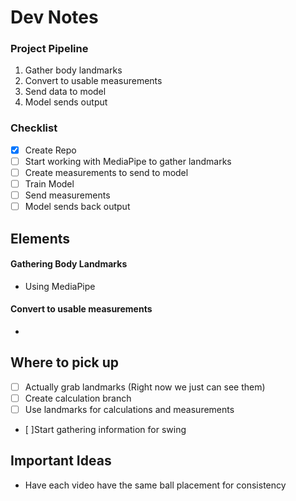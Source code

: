 # Dev Notes

### Project Pipeline

1. Gather body landmarks
2. Convert to usable measurements
3. Send data to model
4. Model sends output

### Checklist

- [x] Create Repo
- [ ] Start working with MediaPipe to gather landmarks
- [ ] Create measurements to send to model
- [ ] Train Model
- [ ] Send measurements
- [ ] Model sends back output

## Elements

#### Gathering Body Landmarks

- Using MediaPipe

#### Convert to usable measurements

-

## Where to pick up

- [ ] Actually grab landmarks (Right now we just can see them)
- [ ] Create calculation branch
- [ ] Use landmarks for calculations and measurements
- [ ]Start gathering information for swing

## Important Ideas

- Have each video have the same ball placement for consistency
